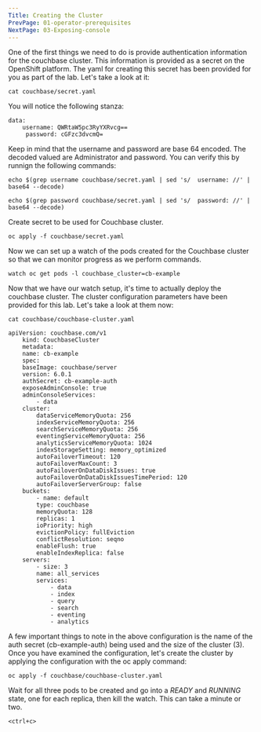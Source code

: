 ```yaml
---
Title: Creating the Cluster
PrevPage: 01-operator-prerequisites
NextPage: 03-Exposing-console
---
```


One of the first things we need to do is provide authentication information for the couchbase cluster.  This information is provided as a secret on the OpenShift platform. The yaml for creating this secret has been provided for you as part of the lab.  Let's take a look at it:

```execute-1
cat couchbase/secret.yaml
```

You will notice the following stanza:
    
    data:
        username: QWRtaW5pc3RyYXRvcg==
         password: cGFzc3dvcmQ=

Keep in mind that the username and password are base 64 encoded.  The decoded valued are Administrator and password.  You can verify this by runnign the following commands:

```execute-1
echo $(grep username couchbase/secret.yaml | sed 's/  username: //' | base64 --decode)
```

```execute-1
echo $(grep password couchbase/secret.yaml | sed 's/  password: //' | base64 --decode)
```


Create secret to be used for Couchbase cluster.

```execute-1
oc apply -f couchbase/secret.yaml
```

Now we can set up a watch of the pods created for the Couchbase cluster so that we can monitor progress as we perform commands.

```execute-2
watch oc get pods -l couchbase_cluster=cb-example
```

Now that we have our watch setup, it's time to actually deploy the couchbase cluster. The cluster configuration parameters have been provided for this lab.  Let's take a look at them now:

```execute-1
cat couchbase/couchbase-cluster.yaml
```

    apiVersion: couchbase.com/v1
        kind: CouchbaseCluster
        metadata:
        name: cb-example
        spec:
        baseImage: couchbase/server
        version: 6.0.1
        authSecret: cb-example-auth
        exposeAdminConsole: true
        adminConsoleServices:
            - data
        cluster:
            dataServiceMemoryQuota: 256
            indexServiceMemoryQuota: 256
            searchServiceMemoryQuota: 256
            eventingServiceMemoryQuota: 256
            analyticsServiceMemoryQuota: 1024
            indexStorageSetting: memory_optimized
            autoFailoverTimeout: 120
            autoFailoverMaxCount: 3
            autoFailoverOnDataDiskIssues: true
            autoFailoverOnDataDiskIssuesTimePeriod: 120
            autoFailoverServerGroup: false
        buckets:
            - name: default
            type: couchbase
            memoryQuota: 128
            replicas: 1
            ioPriority: high
            evictionPolicy: fullEviction
            conflictResolution: seqno
            enableFlush: true
            enableIndexReplica: false
        servers:
            - size: 3
            name: all_services
            services:
                - data
                - index
                - query
                - search
                - eventing
                - analytics

A few important things to note in the above configuration is the name of the auth secret (cb-example-auth) being used and the size of the cluster (3). Once you have examined the configuration, let's create the cluster by applying the configuration with the oc apply command:

```execute-1
oc apply -f couchbase/couchbase-cluster.yaml
```

Wait for all three pods to be created and go into a *READY* and *RUNNING* state, one for each replica, then kill the watch. This can take a minute or two.

```execute-2
<ctrl+c>
```
